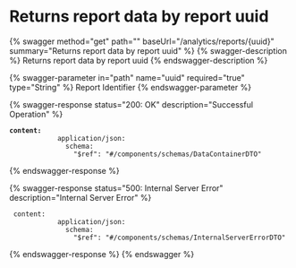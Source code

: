 # Returns report data by report uuid

{% swagger method="get" path="" baseUrl="/analytics/reports/{uuid}" summary="Returns report data by report uuid" %}
{% swagger-description %}
Returns report data by report uuid
{% endswagger-description %}

{% swagger-parameter in="path" name="uuid" required="true" type="String" %}
Report Identifier
{% endswagger-parameter %}

{% swagger-response status="200: OK" description="Successful Operation" %}
<pre><code><strong>content:
</strong>            application/json:
              schema:
                "$ref": "#/components/schemas/DataContainerDTO"
</code></pre>
{% endswagger-response %}

{% swagger-response status="500: Internal Server Error" description="Internal Server Error" %}
```
 content:
            application/json:
              schema:
                "$ref": "#/components/schemas/InternalServerErrorDTO"
```
{% endswagger-response %}
{% endswagger %}
